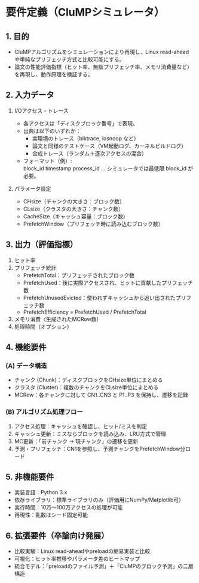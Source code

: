 # 要件定義（CluMPシミュレータ）

## 1. 目的
- CluMPアルゴリズムをシミュレーションにより再現し、Linux read-aheadや単純なプリフェッチ方式と比較可能にする。  
- 論文の性能評価指標（ヒット率、無駄プリフェッチ率、メモリ消費量など）を再現し、動作原理を検証する。  

## 2. 入力データ
1. I/Oアクセス・トレース
   - 各アクセスは「ディスクブロック番号」で表現。
   - 出典は以下のいずれか：
     - 実環境のトレース（blktrace, iosnoop など）
     - 論文と同様のテストケース（VM起動ログ、カーネルビルドログ）
     - 合成トレース（ランダム＋逐次アクセスの混合）
   - フォーマット（例）:  
     block_id timestamp process_id ...
     シミュレータでは最低限 block_id が必要。

2. パラメータ設定
   - CHsize（チャンクの大きさ：ブロック数）
   - CLsize（クラスタの大きさ：チャンク数）
   - CacheSize（キャッシュ容量：ブロック数）
   - PrefetchWindow（プリフェッチ時に読み込むブロック数）

## 3. 出力（評価指標）
1. ヒット率  
2. プリフェッチ統計  
   - PrefetchTotal：プリフェッチされたブロック数  
   - PrefetchUsed：後に実際アクセスされ、ヒットに貢献したプリフェッチ数  
   - PrefetchUnusedEvicted：使われずキャッシュから追い出されたプリフェッチ数  
   - PrefetchEfficiency = PrefetchUsed / PrefetchTotal
3. メモリ消費（生成されたMCRow数）  
4. 処理時間（オプション）  

## 4. 機能要件
### (A) データ構造
- チャンク (Chunk)：ディスクブロックをCHsize単位にまとめる  
- クラスタ (Cluster)：複数のチャンクをCLsize単位にまとめる  
- MCRow：各チャンクに対して CN1..CN3 と P1..P3 を保持し、遷移を記録  

### (B) アルゴリズム処理フロー
1. アクセス処理：キャッシュを確認し、ヒット/ミスを判定  
2. キャッシュ更新：ミスならブロックを読み込み、LRU方式で管理  
3. MC更新：「前チャンク → 現チャンク」の遷移を更新  
4. 予測・プリフェッチ：CN1を参照し、予測チャンクをPrefetchWindow分ロード  

## 5. 非機能要件
- 実装言語：Python 3.x  
- 依存ライブラリ：標準ライブラリのみ（評価用にNumPy/Matplotlib可）  
- 実行時間：10万～100万アクセスの処理が可能  
- 再現性：乱数はシード固定可能  

## 6. 拡張要件（卒論向け発展）
- 比較実験：Linux read-aheadやpreloadの簡易実装と比較  
- 可視化：ヒット率推移やパラメータ差のヒートマップ  
- 統合モデル：「preloadのファイル予測」＋「CluMPのブロック予測」の二層構造  